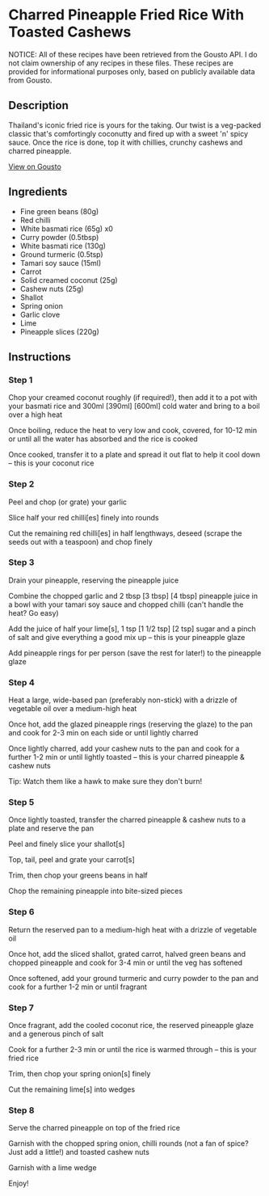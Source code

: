 # Charred Pineapple Fried Rice With Toasted Cashews

NOTICE: All of these recipes have been retrieved from the Gousto API. I do not claim ownership of any recipes in these files. These recipes are provided for informational purposes only, based on publicly available data from Gousto.

## Description

Thailand's iconic fried rice is yours for the taking. Our twist is a veg-packed classic that's comfortingly coconutty and fired up with a sweet 'n' spicy sauce. Once the rice is done, top it with chillies, crunchy cashews and charred pineapple. 

[View on Gousto](https://www.gousto.co.uk/recipes/cookbook/charred-pineapple-fried-rice-with-toasted-cashews)

## Ingredients

- Fine green beans (80g)
- Red chilli
- White basmati rice (65g) x0
- Curry powder (0.5tbsp)
- White basmati rice (130g)
- Ground turmeric (0.5tsp)
- Tamari soy sauce (15ml)
- Carrot
- Solid creamed coconut (25g)
- Cashew nuts (25g)
- Shallot
- Spring onion
- Garlic clove
- Lime
- Pineapple slices (220g)

## Instructions


### Step 1

Chop your creamed coconut roughly (if required!), then add it to a pot with your basmati rice and 300ml <span class="text-purple">[390ml]</span> <span class="text-danger">[600ml] </span>cold water and bring to a boil over a high heat

Once boiling, reduce the heat to very low and cook, covered, for 10-12 min or until all the water has absorbed and the rice is cooked

Once cooked, transfer it to a plate and spread it out flat to help it cool down – this is your coconut rice


### Step 2

Peel and chop (or grate) your garlic

Slice half your red chilli[es] finely into rounds

Cut the remaining red chilli[es] in half lengthways, deseed (scrape the seeds out with a teaspoon) and chop finely


### Step 3

Drain your pineapple, reserving the pineapple juice

Combine the chopped garlic and 2 tbsp <span class="text-purple">[3 tbsp]</span> <span class="text-danger">[4 tbsp] </span>pineapple juice in a bowl with your tamari soy sauce and chopped chilli (can't handle the heat? Go easy)

Add the juice of half your lime[s], 1 tsp <span class="text-purple">[1 1/2 tsp] </span><span class="text-danger">[2 tsp]</span> sugar and a pinch of salt and give everything a good mix up – this is your pineapple glaze

Add<span class="text-danger"> </span>pineapple rings for per person (save the rest for later!) to the pineapple glaze


### Step 4

Heat a large, wide-based pan (preferably non-stick) with a drizzle of vegetable oil over a medium-high heat

Once hot, add the glazed pineapple rings (reserving the glaze) to the pan and cook for 2-3 min on each side or until lightly charred

Once lightly charred, add your cashew nuts to the pan and cook for a further 1-2 min or until lightly toasted – this is your charred pineapple & cashew nuts

Tip: Watch them like a hawk to make sure they don't burn!


### Step 5

Once lightly toasted, transfer the charred pineapple & cashew nuts to a plate and reserve the pan

Peel and finely slice your shallot[s]

Top, tail, peel and grate your carrot[s]

Trim, then chop your greens beans in half

Chop the remaining pineapple into bite-sized pieces


### Step 6

Return the reserved pan to a medium-high heat with a drizzle of vegetable oil

Once hot, add the sliced shallot, grated carrot, halved green beans and chopped pineapple and cook for 3-4 min or until the veg has softened

Once softened, add your ground turmeric and curry powder to the pan and cook for a further 1-2 min or until fragrant


### Step 7

Once fragrant, add the cooled coconut rice, the reserved pineapple glaze and a generous pinch of salt

Cook for a further 2-3 min or until the rice is warmed through – this is your fried rice

Trim, then chop your spring onion[s] finely

Cut the remaining lime[s] into wedges

### Step 8

Serve the charred pineapple on top of the fried rice

Garnish with the chopped spring onion, chilli rounds (not a fan of spice? Just add a little!) and toasted cashew nuts

Garnish with a lime wedge

Enjoy!

